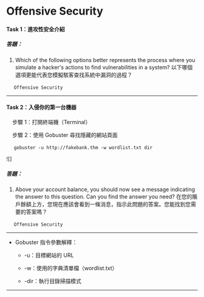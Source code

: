 # Offensive Security

#### Task 1：進攻性安全介紹

##### 答題：
1. Which of the following options better represents the process where you simulate a hacker's actions to find vulnerabilities in a system?
   以下哪個選項更能代表您模擬駭客查找系統中漏洞的過程？
   
&nbsp;&nbsp;&nbsp;&nbsp; `Offensive Security`

---

#### Task 2：入侵你的第一台機器

&nbsp;&nbsp;&nbsp;&nbsp;步驟 1：打開終端機（Terminal）

&nbsp;&nbsp;&nbsp;&nbsp;步驟 2：使用 Gobuster 尋找隱藏的網站頁面

&nbsp;&nbsp;&nbsp;&nbsp;  `gobuster -u http://fakebank.thm -w wordlist.txt dir`

![]


##### 答題：
1. Above your account balance, you should now see a message indicating the answer to this question. Can you find the answer you need?
   在您的賬戶餘額上方，您現在應該會看到一條消息，指示此問題的答案。您能找到您需要的答案嗎？

&nbsp;&nbsp;&nbsp;&nbsp; `Offensive Security`

---
- Gobuster 指令參數解釋：
  
  - -u：目標網站的 URL

  - -w：使用的字典清單檔（wordlist.txt）

  - -dir：執行目錄掃描模式

---




